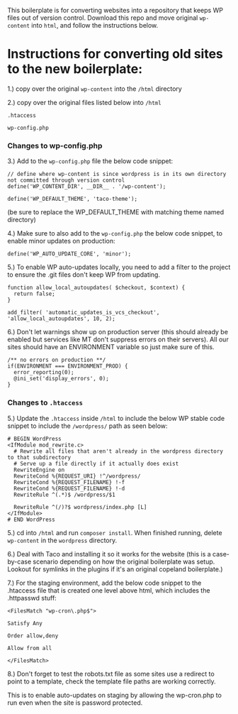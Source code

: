 This boilerplate is for converting websites into a repository that keeps WP files out of version control. Download this repo and move original `wp-content` into `html`, and follow the instructions below.

# Instructions for converting old sites to the new boilerplate:

1.) copy over the original `wp-content` into the `/html` directory

2.) copy over the original files listed below into `/html`

`.htaccess`

`wp-config.php`

### Changes to wp-config.php

3.) Add to the `wp-config.php` file the below code snippet:

```
// define where wp-content is since wordpress is in its own directory not committed through version control
define('WP_CONTENT_DIR', __DIR__ . '/wp-content');

define('WP_DEFAULT_THEME', 'taco-theme');
```

(be sure to replace the WP_DEFAULT_THEME with matching theme named directory)

4.) Make sure to also add to the `wp-config.php` the below code snippet, to enable minor updates on production:

```
define('WP_AUTO_UPDATE_CORE', 'minor');
```

5.) To enable WP auto-updates locally, you need to add a filter to the project to ensure the .git files don't keep WP from updating.

```
function allow_local_autoupdates( $checkout, $context) {
  return false;
}

add_filter( 'automatic_updates_is_vcs_checkout', 'allow_local_autoupdates', 10, 2);
```

6.) Don't let warnings show up on production server (this should already be enabled but services like MT don't suppress errors on their servers). All our sites should have an ENVIRONMENT variable so just make sure of this.

```
/** no errors on production **/
if(ENVIRONMENT === ENVIRONMENT_PROD) {
  error_reporting(0);
  @ini_set('display_errors', 0);
}
```


### Changes to `.htaccess`

5.) Update the `.htaccess` inside `/html` to include the below WP stable code snippet to include the `/wordpress/` path as seen below:

```
# BEGIN WordPress
<IfModule mod_rewrite.c>
  # Rewrite all files that aren't already in the wordpress directory to that subdirectory
  # Serve up a file directly if it actually does exist
  RewriteEngine on
  RewriteCond %{REQUEST_URI} !^/wordpress/
  RewriteCond %{REQUEST_FILENAME} !-f
  RewriteCond %{REQUEST_FILENAME} !-d
  RewriteRule ^(.*)$ /wordpress/$1

  RewriteRule ^(/)?$ wordpress/index.php [L]
</IfModule>
# END WordPress
```

5.) cd into `/html` and run `composer install`. When finished running, delete `wp-content` in the `wordpress` directory.

6.) Deal with Taco and installing it so it works for the website (this is a case-by-case scenario depending on how the original boilerplate was setup. Lookout for symlinks in the plugins if it's an original copeland boilerplate.)

7.) For the staging environment, add the below code snippet to the .htaccess file that is created one level above html, which includes the .httpasswd stuff:

```
<FilesMatch "wp-cron\.php$">

Satisfy Any

Order allow,deny

Allow from all

</FilesMatch>
```

8.) Don't forget to test the robots.txt file as some sites use a redirect to point to a template, check the template file paths are working correctly.

This is to enable auto-updates on staging by allowing the wp-cron.php to run even when the site is password protected.







